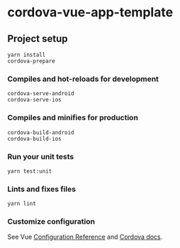 # cordova-vue-app-template

## Project setup
```
yarn install
cordova-prepare
```

### Compiles and hot-reloads for development
```
cordova-serve-android
cordova-serve-ios
```

### Compiles and minifies for production
```
cordova-build-android
cordova-build-ios
```

### Run your unit tests
```
yarn test:unit
```

### Lints and fixes files
```
yarn lint
```

### Customize configuration
See Vue [Configuration Reference](https://cli.vuejs.org/config/)
and [Cordova docs](https://cordova.apache.org/docs/en/latest/).
